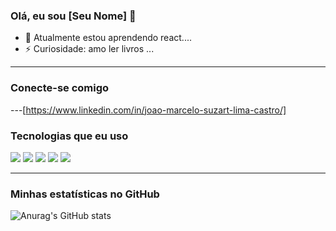 ### Olá, eu sou [Seu Nome] 👋

- 🌱 Atualmente estou aprendendo react....
- ⚡ Curiosidade: amo ler livros ...

---

### Conecte-se comigo


---[https://www.linkedin.com/in/joao-marcelo-suzart-lima-castro/]

### Tecnologias que eu uso

[<img src="https://img.shields.io/badge/HTML5-E34F26?style=for-the-badge&logo=html5&logoColor=white" />]()
[<img src="https://img.shields.io/badge/CSS3-1572B6?style=for-the-badge&logo=css3&logoColor=white" />]()
[<img src="https://img.shields.io/badge/JavaScript-F7DF1E?style=for-the-badge&logo=javascript&logoColor=black" />]()
[<img src="https://img.shields.io/badge/React-61DAFB?style=for-the-badge&logo=react&logoColor=black" />]()
[<img src="https://img.shields.io/badge/Node.js-339933?style=for-the-badge&logo=nodedotjs&logoColor=white" />]()

---

### Minhas estatísticas no GitHub

![Anurag's GitHub stats](https://github-readme-stats.vercel.app/api?username=seu-usuario-do-github&show_icons=true&theme=radical)
